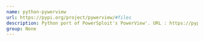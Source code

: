 ```yaml
---
name: python-pywerview
url: https://pypi.org/project/pywerview/#files
description: Python port of PowerSploit's PowerView'. URL : https://pypi.org/project/pywerview/#files Groups : None
group: None
---
```

